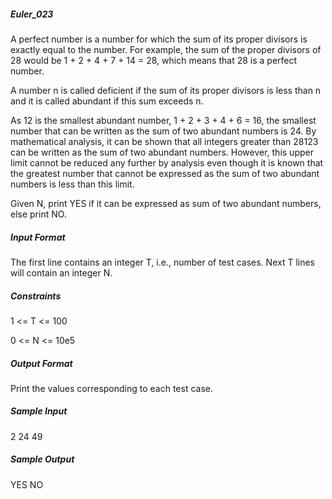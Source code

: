 ##### Euler_023
A perfect number is a number for which the sum of its proper divisors is exactly equal to the number. For example, the sum of the proper divisors of 28 would be 1 + 2 + 4 + 7 + 14 = 28, which means that 28 is a perfect number.

A number n is called deficient if the sum of its proper divisors is less than n and it is called abundant if this sum exceeds n.

As 12 is the smallest abundant number, 1 + 2 + 3 + 4 + 6 = 16, the smallest number that can be written as the sum of two abundant numbers is 24. By mathematical analysis, it can be shown that all integers greater than 28123 can be written as the sum of two abundant numbers. However, this upper limit cannot be reduced any further by analysis even though it is known that the greatest number that cannot be expressed as the sum of two abundant numbers is less than this limit.

Given N, print YES if it can be expressed as sum of two abundant numbers, else print NO.

##### Input Format

The first line contains an integer T, i.e., number of test cases.
Next T lines will contain an integer N.

##### Constraints

1 <= T <= 100

0 <= N <= 10e5

##### Output Format

Print the values corresponding to each test case.

##### Sample Input

2
24
49
##### Sample Output

YES
NO